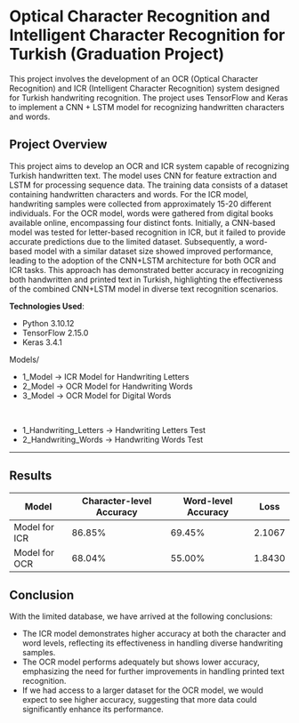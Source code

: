 # Optical Character Recognition and Intelligent Character Recognition for Turkish (Graduation Project)

This project involves the development of an OCR (Optical Character Recognition) and ICR (Intelligent Character Recognition) system designed for Turkish handwriting recognition. The project uses TensorFlow and Keras to implement a CNN + LSTM model for recognizing handwritten characters and words.

## Project Overview

This project aims to develop an OCR and ICR system capable of recognizing Turkish handwritten text. The model uses CNN for feature extraction and LSTM for processing sequence data. The training data consists of a dataset containing handwritten characters and words. For the ICR model, handwriting samples were collected from approximately 15-20 different individuals. For the OCR model, words were gathered from digital books available online, encompassing four distinct fonts. Initially, a CNN-based model was tested for letter-based recognition in ICR, but it failed to provide accurate predictions due to the limited dataset. Subsequently, a word-based model with a similar dataset size showed improved performance, leading to the adoption of the CNN+LSTM architecture for both OCR and ICR tasks. This approach has demonstrated better accuracy in recognizing both handwritten and printed text in Turkish, highlighting the effectiveness of the combined CNN+LSTM model in diverse text recognition scenarios.

 **Technologies Used**:
   - Python 3.10.12
   - TensorFlow 2.15.0
   - Keras 3.4.1

Models/
   - 1_Model -> ICR Model for Handwriting Letters
   - 2_Model -> OCR Model for Handwriting Words
   - 3_Model -> OCR Model for Digital Words
     
<br>

- 1_Handwriting_Letters -> Handwriting Letters Test
- 2_Handwriting_Words -> Handwriting Words Test

<hr>

## Results

<table align="center">
  <thead>
    <tr>
      <th>Model</th>
      <th>Character-level Accuracy</th>
      <th>Word-level Accuracy</th>
      <th>Loss</th>
    </tr>
  </thead>
  <tbody>
    <tr>
      <td>Model for ICR</td>
      <td>86.85%</td>
      <td>69.45%</td>
      <td>2.1067</td>
    </tr>
    <tr>
      <td>Model for OCR</td>
      <td>68.04%</td>
      <td>55.00%</td>
      <td>1.8430</td>
    </tr>
  </tbody>
</table>


## Conclusion

With the limited database, we have arrived at the following conclusions:

- The ICR model demonstrates higher accuracy at both the character and word levels, reflecting its effectiveness in handling diverse handwriting samples.
- The OCR model performs adequately but shows lower accuracy, emphasizing the need for further improvements in handling printed text recognition.
- If we had access to a larger dataset for the OCR model, we would expect to see higher accuracy, suggesting that more data could significantly enhance its performance.
